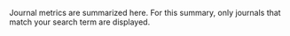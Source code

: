 Journal metrics are summarized here. For this summary, only journals that match your search term are displayed.
